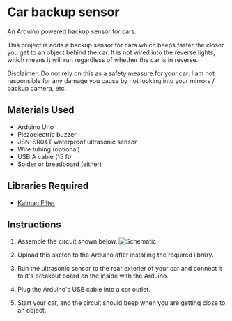 # Car backup sensor
An Arduino powered backup sensor for cars.

This project is adds a backup sensor for cars which beeps faster the closer you get to an object behind the car. It is not wired into the reverse lights, which means it will run regardless of whether the car is in reverse.

Disclaimer: Do not rely on this as a safety measure for your car. I am not responsible for any damage you cause by not looking into your mirrors / backup camera, etc.

## Materials Used
- Arduino Uno
- Piezoelectric buzzer
- JSN-SR04T waterproof ultrasonic sensor
- Wire tubing (optional)
- USB A cable (15 ft)
- Solder or breadboard (either)

## Libraries Required
- [Kalman Filter](https://github.com/kylecorry31/kalman-filter)

## Instructions
1. Assemble the circuit shown below.
![Schematic](/assets/images/posts/car-backup-sensor/schematic.png)

2. Upload this sketch to the Arduino after installing the required library.

3. Run the ultrasonic sensor to the rear exterier of your car and connect it to it's breakout board on the inside with the Arduino.

4. Plug the Arduino's USB cable into a car outlet.

5. Start your car, and the circuit should beep when you are getting close to an object. 